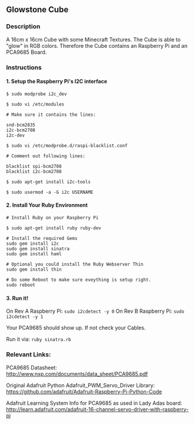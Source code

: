 ## Glowstone Cube ##

### Description ###
A 16cm x 16cm Cube with some Minecraft Textures. The Cube is able to "glow" in RGB colors.
Therefore the Cube contains an Raspberry Pi and an PCA9685 Board.


### Instructions ###

#### 1. Setup the Raspberry Pi's I2C interface ####

``$ sudo modprobe i2c_dev``

``$ sudo vi /etc/modules``

```
# Make sure it contains the lines:

snd-bcm2835
i2c-bcm2708
i2c-dev
```

``$ sudo vi /etc/modprobe.d/raspi-blacklist.conf ``

```
# Comment out following lines:

blacklist spi-bcm2708
blacklist i2c-bcm2708
```

``$ sudo apt-get install i2c-tools``

``$ sudo usermod -a -G i2c USERNAME``

#### 2. Install Your Ruby Environment ####

```
# Install Ruby on your Raspberry Pi

$ sudo apt-get install ruby ruby-dev
```

```
# Install the required Gems
sudo gem install i2c
sudo gem install sinatra
sudo gem install haml

# Optional you could install the Ruby Webserver Thin
sudo gem install thin
```

```
# Do some Reboot to make sure eveything is setup right.
sudo reboot
```

#### 3. Run it! ####

On Rev A Raspberry Pi: 
`sudo i2cdetect -y 0`
On Rev B Raspberry Pi:
`sudo i2cdetect -y 1`

Your PCA9685 should show up. If not check your Cables.


Run it via:
`ruby sinatra.rb`

### Relevant Links: ###

PCA9685 Datasheet:
http://www.nxp.com/documents/data_sheet/PCA9685.pdf

Original Adafruit Python Adafruit_PWM_Servo_Driver Library:
https://github.com/adafruit/Adafruit-Raspberry-Pi-Python-Code

Adafruit Learning System Info for PCA9685 as used in Lady Adas board:
http://learn.adafruit.com/adafruit-16-channel-servo-driver-with-raspberry-pi
